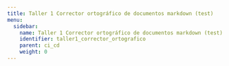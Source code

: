 ```yaml
---
title: Taller 1 Corrector ortográfico de documentos markdown (test)
menu:
  sidebar:
    name: Taller 1 Corrector ortográfico de documentos markdown (test)
    identifier: taller1_corrector_ortografico
    parent: ci_cd
    weight: 0
---
```

